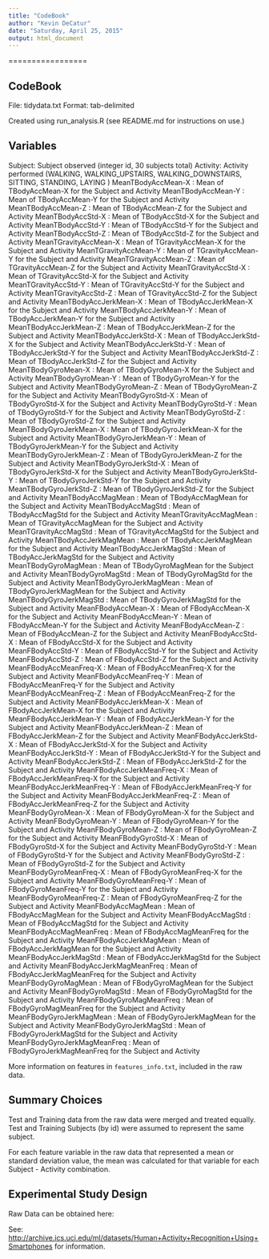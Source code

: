 ```yaml
---
title: "CodeBook"
author: "Kevin DeCatur"
date: "Saturday, April 25, 2015"
output: html_document
---
```


=================
## CodeBook

File: tidydata.txt Format: tab-delimited

Created using run_analysis.R (see README.md for instructions on use.) 

## Variables

Subject:    Subject observed (integer id, 30 subjects total)
Activity: 	Activity performed (WALKING, WALKING_UPSTAIRS, WALKING_DOWNSTAIRS, SITTING, STANDING, LAYING )
MeanTBodyAccMean-X	: Mean of TBodyAccMean-X for the Subject and Activity
MeanTBodyAccMean-Y	: Mean of TBodyAccMean-Y for the Subject and Activity
MeanTBodyAccMean-Z	: Mean of TBodyAccMean-Z for the Subject and Activity
MeanTBodyAccStd-X	: Mean of TBodyAccStd-X for the Subject and Activity
MeanTBodyAccStd-Y	: Mean of TBodyAccStd-Y for the Subject and Activity
MeanTBodyAccStd-Z	: Mean of TBodyAccStd-Z for the Subject and Activity
MeanTGravityAccMean-X	: Mean of TGravityAccMean-X for the Subject and Activity
MeanTGravityAccMean-Y	: Mean of TGravityAccMean-Y for the Subject and Activity
MeanTGravityAccMean-Z	: Mean of TGravityAccMean-Z for the Subject and Activity
MeanTGravityAccStd-X	: Mean of TGravityAccStd-X for the Subject and Activity
MeanTGravityAccStd-Y	: Mean of TGravityAccStd-Y for the Subject and Activity
MeanTGravityAccStd-Z	: Mean of TGravityAccStd-Z for the Subject and Activity
MeanTBodyAccJerkMean-X	: Mean of TBodyAccJerkMean-X for the Subject and Activity
MeanTBodyAccJerkMean-Y	: Mean of TBodyAccJerkMean-Y for the Subject and Activity
MeanTBodyAccJerkMean-Z	: Mean of TBodyAccJerkMean-Z for the Subject and Activity
MeanTBodyAccJerkStd-X	: Mean of TBodyAccJerkStd-X for the Subject and Activity
MeanTBodyAccJerkStd-Y	: Mean of TBodyAccJerkStd-Y for the Subject and Activity
MeanTBodyAccJerkStd-Z	: Mean of TBodyAccJerkStd-Z for the Subject and Activity
MeanTBodyGyroMean-X	: Mean of TBodyGyroMean-X for the Subject and Activity
MeanTBodyGyroMean-Y	: Mean of TBodyGyroMean-Y for the Subject and Activity
MeanTBodyGyroMean-Z	: Mean of TBodyGyroMean-Z for the Subject and Activity
MeanTBodyGyroStd-X	: Mean of TBodyGyroStd-X for the Subject and Activity
MeanTBodyGyroStd-Y	: Mean of TBodyGyroStd-Y for the Subject and Activity
MeanTBodyGyroStd-Z	: Mean of TBodyGyroStd-Z for the Subject and Activity
MeanTBodyGyroJerkMean-X	: Mean of TBodyGyroJerkMean-X for the Subject and Activity
MeanTBodyGyroJerkMean-Y	: Mean of TBodyGyroJerkMean-Y for the Subject and Activity
MeanTBodyGyroJerkMean-Z	: Mean of TBodyGyroJerkMean-Z for the Subject and Activity
MeanTBodyGyroJerkStd-X	: Mean of TBodyGyroJerkStd-X for the Subject and Activity
MeanTBodyGyroJerkStd-Y	: Mean of TBodyGyroJerkStd-Y for the Subject and Activity
MeanTBodyGyroJerkStd-Z	: Mean of TBodyGyroJerkStd-Z for the Subject and Activity
MeanTBodyAccMagMean	: Mean of TBodyAccMagMean for the Subject and Activity
MeanTBodyAccMagStd	: Mean of TBodyAccMagStd for the Subject and Activity
MeanTGravityAccMagMean	: Mean of TGravityAccMagMean for the Subject and Activity
MeanTGravityAccMagStd	: Mean of TGravityAccMagStd for the Subject and Activity
MeanTBodyAccJerkMagMean	: Mean of TBodyAccJerkMagMean for the Subject and Activity
MeanTBodyAccJerkMagStd	: Mean of TBodyAccJerkMagStd for the Subject and Activity
MeanTBodyGyroMagMean	: Mean of TBodyGyroMagMean for the Subject and Activity
MeanTBodyGyroMagStd	: Mean of TBodyGyroMagStd for the Subject and Activity
MeanTBodyGyroJerkMagMean	: Mean of TBodyGyroJerkMagMean for the Subject and Activity
MeanTBodyGyroJerkMagStd	: Mean of TBodyGyroJerkMagStd for the Subject and Activity
MeanFBodyAccMean-X	: Mean of FBodyAccMean-X for the Subject and Activity
MeanFBodyAccMean-Y	: Mean of FBodyAccMean-Y for the Subject and Activity
MeanFBodyAccMean-Z	: Mean of FBodyAccMean-Z for the Subject and Activity
MeanFBodyAccStd-X	: Mean of FBodyAccStd-X for the Subject and Activity
MeanFBodyAccStd-Y	: Mean of FBodyAccStd-Y for the Subject and Activity
MeanFBodyAccStd-Z	: Mean of FBodyAccStd-Z for the Subject and Activity
MeanFBodyAccMeanFreq-X	: Mean of FBodyAccMeanFreq-X for the Subject and Activity
MeanFBodyAccMeanFreq-Y	: Mean of FBodyAccMeanFreq-Y for the Subject and Activity
MeanFBodyAccMeanFreq-Z	: Mean of FBodyAccMeanFreq-Z for the Subject and Activity
MeanFBodyAccJerkMean-X	: Mean of FBodyAccJerkMean-X for the Subject and Activity
MeanFBodyAccJerkMean-Y	: Mean of FBodyAccJerkMean-Y for the Subject and Activity
MeanFBodyAccJerkMean-Z	: Mean of FBodyAccJerkMean-Z for the Subject and Activity
MeanFBodyAccJerkStd-X	: Mean of FBodyAccJerkStd-X for the Subject and Activity
MeanFBodyAccJerkStd-Y	: Mean of FBodyAccJerkStd-Y for the Subject and Activity
MeanFBodyAccJerkStd-Z	: Mean of FBodyAccJerkStd-Z for the Subject and Activity
MeanFBodyAccJerkMeanFreq-X	: Mean of FBodyAccJerkMeanFreq-X for the Subject and Activity
MeanFBodyAccJerkMeanFreq-Y	: Mean of FBodyAccJerkMeanFreq-Y for the Subject and Activity
MeanFBodyAccJerkMeanFreq-Z	: Mean of FBodyAccJerkMeanFreq-Z for the Subject and Activity
MeanFBodyGyroMean-X	: Mean of FBodyGyroMean-X for the Subject and Activity
MeanFBodyGyroMean-Y	: Mean of FBodyGyroMean-Y for the Subject and Activity
MeanFBodyGyroMean-Z	: Mean of FBodyGyroMean-Z for the Subject and Activity
MeanFBodyGyroStd-X	: Mean of FBodyGyroStd-X for the Subject and Activity
MeanFBodyGyroStd-Y	: Mean of FBodyGyroStd-Y for the Subject and Activity
MeanFBodyGyroStd-Z	: Mean of FBodyGyroStd-Z for the Subject and Activity
MeanFBodyGyroMeanFreq-X	: Mean of FBodyGyroMeanFreq-X for the Subject and Activity
MeanFBodyGyroMeanFreq-Y	: Mean of FBodyGyroMeanFreq-Y for the Subject and Activity
MeanFBodyGyroMeanFreq-Z	: Mean of FBodyGyroMeanFreq-Z for the Subject and Activity
MeanFBodyAccMagMean	: Mean of FBodyAccMagMean for the Subject and Activity
MeanFBodyAccMagStd	: Mean of FBodyAccMagStd for the Subject and Activity
MeanFBodyAccMagMeanFreq	: Mean of FBodyAccMagMeanFreq for the Subject and Activity
MeanFBodyAccJerkMagMean	: Mean of FBodyAccJerkMagMean for the Subject and Activity
MeanFBodyAccJerkMagStd	: Mean of FBodyAccJerkMagStd for the Subject and Activity
MeanFBodyAccJerkMagMeanFreq	: Mean of FBodyAccJerkMagMeanFreq for the Subject and Activity
MeanFBodyGyroMagMean	: Mean of FBodyGyroMagMean for the Subject and Activity
MeanFBodyGyroMagStd	: Mean of FBodyGyroMagStd for the Subject and Activity
MeanFBodyGyroMagMeanFreq	: Mean of FBodyGyroMagMeanFreq for the Subject and Activity
MeanFBodyGyroJerkMagMean	: Mean of FBodyGyroJerkMagMean for the Subject and Activity
MeanFBodyGyroJerkMagStd	: Mean of FBodyGyroJerkMagStd for the Subject and Activity
MeanFBodyGyroJerkMagMeanFreq	: Mean of FBodyGyroJerkMagMeanFreq for the Subject and Activity

More information on features in `features_info.txt`, included in the raw data.


## Summary Choices

Test and Training data from the raw data were merged and treated equally.
Test and Training Subjects (by id) were assumed to represent the same subject.

For each feature variable in the raw data that represented a mean or standard deviation value, the mean was calculated 
for that variable for each Subject - Activity combination. 

## Experimental Study Design

Raw Data can be obtained here:

See: http://archive.ics.uci.edu/ml/datasets/Human+Activity+Recognition+Using+Smartphones for information. 

